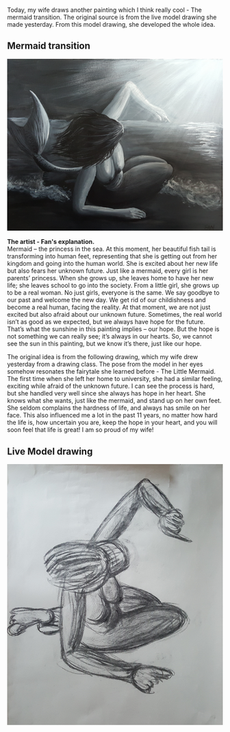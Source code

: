 Today, my wife draws another painting which I think really cool - The mermaid transition. The original source is from the live model drawing she made yesterday. From this model drawing, she developed the whole idea. 

## Mermaid transition
![jpg](https://raw.githubusercontent.com/qingkaikong/wife_paintings/master/images/figure_12.jpg)

**The artist - Fan's explanation.**   
Mermaid – the princess in the sea.  At this moment, her beautiful fish tail is transforming into human feet, representing that she is getting out from her kingdom and going into the human world. She is excited about her new life but also fears her unknown future. Just like a mermaid, every girl is her parents’ princess. When she grows up, she leaves home to have her new life; she leaves school to go into the society. From a little girl, she grows up to be a real woman. No just girls, everyone is the same. We say goodbye to our past and welcome the new day. We get rid of our childishness and become a real human, facing the reality. At that moment, we are not just excited but also afraid about our unknown future. Sometimes, the real world isn’t as good as we expected, but we always have hope for the future. That’s what the sunshine in this painting implies – our hope. But the hope is not something we can really see; it’s always in our hearts. So, we cannot see the sun in this painting, but we know it’s there, just like our hope. 

The original idea is from the following drawing, which my wife drew yesterday from a drawing class. The pose from the model in her eyes somehow resonates the fairytale she learned before - The Little Mermaid. The first time when she left her home to university, she had a similar feeling, exciting while afraid of the unknown future. I can see the process is hard, but she handled very well since she always has hope in her heart. She knows what she wants, just like the mermaid, and stand up on her own feet. She seldom complains the hardness of life, and always has smile on her face. This also influenced me a lot in the past 11 years, no matter how hard the life is, how uncertain you are, keep the hope in your heart, and you will soon feel that life is great! I am so proud of my wife!

## Live Model drawing
![jpg](https://raw.githubusercontent.com/qingkaikong/wife_paintings/master/images/figure_11.jpg)